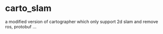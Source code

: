 # carto_slam
a modified version of cartographer which only support 2d slam and remove ros, protobuf ...
